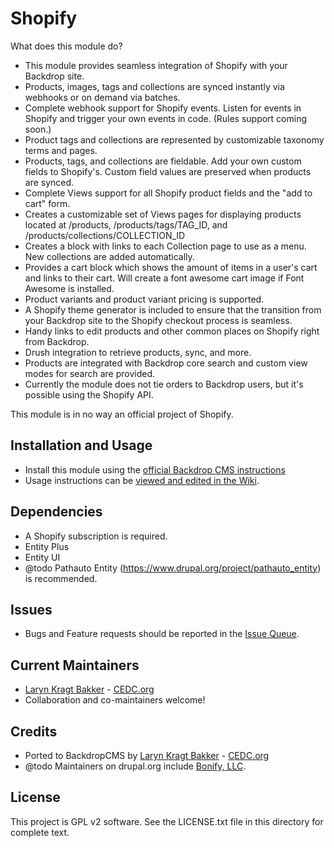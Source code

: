 
# Shopify

What does this module do?
- This module provides seamless integration of Shopify with your Backdrop site.
- Products, images, tags and collections are synced instantly via webhooks or on demand via batches.
- Complete webhook support for Shopify events. Listen for events in Shopify and trigger your own events in code. (Rules support coming soon.)
- Product tags and collections are represented by customizable taxonomy terms and pages.
- Products, tags, and collections are fieldable. Add your own custom fields to Shopify's. Custom field values are preserved when products are synced.
- Complete Views support for all Shopify product fields and the "add to cart" form.
- Creates a customizable set of Views pages for displaying products located at /products, /products/tags/TAG_ID, and /products/collections/COLLECTION_ID
- Creates a block with links to each Collection page to use as a menu. New collections are added automatically.
- Provides a cart block which shows the amount of items in a user's cart and links to their cart. Will create a font awesome cart image if Font Awesome is installed.
- Product variants and product variant pricing is supported.
- A Shopify theme generator is included to ensure that the transition from your Backdrop site to the Shopify checkout process is seamless.
- Handy links to edit products and other common places on Shopify right from Backdrop.
- Drush integration to retrieve products, sync, and more.
- Products are integrated with Backdrop core search and custom view modes for search are provided.
- Currently the module does not tie orders to Backdrop users, but it's possible using the Shopify API.

This module is in no way an official project of Shopify.

## Installation and Usage

- Install this module using the [official Backdrop CMS instructions](https://backdropcms.org/guide/modules)
- Usage instructions can be [viewed and edited in the Wiki](https://github.com/backdrop-contrib/shopify/wiki).

## Dependencies

- A Shopify subscription is required.
- Entity Plus
- Entity UI
- @todo Pathauto Entity (https://www.drupal.org/project/pathauto_entity) is recommended.

## Issues

 - Bugs and Feature requests should be reported in the [Issue Queue](https://github.com/backdrop-contrib/shopify/issues).

## Current Maintainers

 - [Laryn Kragt Bakker](https://github.com/laryn) - [CEDC.org](https://cedc.org)
 - Collaboration and co-maintainers welcome!

## Credits

 - Ported to BackdropCMS by [Laryn Kragt Bakker](https://github.com/laryn) - [CEDC.org](https://cedc.org)
 - @todo Maintainers on drupal.org include [Bonify, LLC](http://bonify.io).

## License

This project is GPL v2 software. See the LICENSE.txt file in this directory for
complete text.

